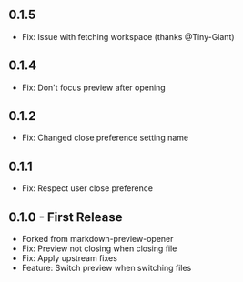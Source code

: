 ## 0.1.5

- Fix: Issue with fetching workspace (thanks @Tiny-Giant)

## 0.1.4

- Fix: Don't focus preview after opening

## 0.1.2

- Fix: Changed close preference setting name

## 0.1.1

- Fix: Respect user close preference

## 0.1.0 - First Release

- Forked from markdown-preview-opener
- Fix: Preview not closing when closing file
- Fix: Apply upstream fixes
- Feature: Switch preview when switching files
